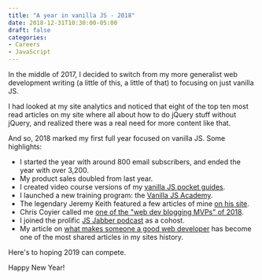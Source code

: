 ```yaml
---
title: "A year in vanilla JS - 2018"
date: 2018-12-31T10:30:00-05:00
draft: false
categories:
- Careers
- JavaScript
---
```


In the middle of 2017, I decided to switch from my more generalist web development writing (a little of this, a little of that) to focusing on just vanilla JS.

I had looked at my site analytics and noticed that eight of the top ten most read articles on my site where all about how to do jQuery stuff without jQuery, and realized there was a real need for more content like that.

And so, 2018 marked my first full year focused on vanilla JS. Some highlights:

- I started the year with around 800 email subscribers, and ended the year with over 3,200.
- My product sales doubled from last year.
- I created video course versions of my [vanilla JS pocket guides](https://vanillajsguides.com).
- I launched a new training program: the [Vanilla JS Academy](https://vanillajsacademy.com).
- The legendary Jeremy Keith featured a few articles of mine [on his site](https://adactio.com/links/).
- Chris Coyier called me [one of the "web dev blogging MVPs" of 2018](https://twitter.com/chriscoyier/status/1072514714004045824).
- I joined the prolific [JS Jabber podcast](https://devchat.tv/js-jabber/) as a cohost.
- My article on [what makes someone a good web developer](https://gomakethings.com/what-makes-someone-a-good-front-end-developer/) has become one of the most shared articles in my sites history.

Here's to hoping 2019 can compete.

Happy New Year!